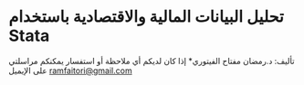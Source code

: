 # تحليل البيانات المالية والاقتصادية باستخدام Stata
تأليف: د.رمضان مفتاح الفيتوري* 
إذا كان لديكم أي ملاحظة أو استفسار يمكنكم مراسلتي على الإيميل
ramfaitori@gmail.com
